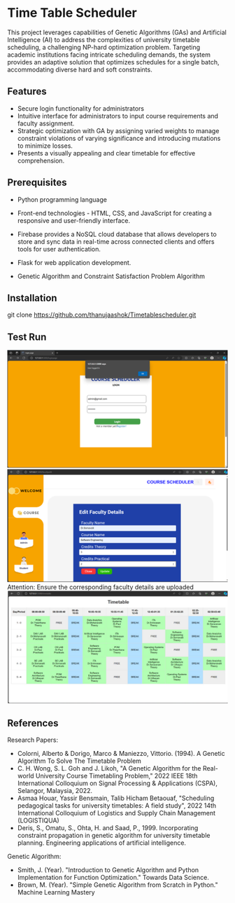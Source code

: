 
# Time Table Scheduler


This project leverages capabilities of Genetic Algorithms (GAs) and Artificial Intelligence (AI) to address the complexities of university timetable scheduling, a challenging NP-hard optimization problem. Targeting academic institutions facing intricate scheduling demands, the system provides an adaptive solution that optimizes schedules for a single batch, accommodating diverse hard and soft constraints. 


## Features

- Secure login functionality for administrators
- Intuitive interface for administrators to input course requirements and faculty assignment.
- Strategic optimization with GA by assigning varied weights to manage constraint violations of varying significance and introducing mutations to minimize losses. 
- Presents a visually appealing and clear timetable for effective comprehension.


## Prerequisites
- Python programming language 

- Front-end technologies - HTML, CSS, and JavaScript for creating a responsive and user-friendly interface.

- Firebase provides a NoSQL cloud database that allows developers to store and sync data in real-time across connected clients and offers tools for user authentication.

- Flask for web application development.

- Genetic Algorithm and Constraint Satisfaction Problem Algorithm


## Installation

git clone https://github.com/thanujaashok/Timetablescheduler.git
## Test Run

![App Screenshot](https://github.com/thanujaashok/Timetablescheduler/blob/main/screenshots/login.png)
![App Screenshot](https://github.com/thanujaashok/Timetablescheduler/blob/main/screenshots/admininput.png)
Attention: 
Ensure the corresponding faculty details are uploaded
![App Screenshot](https://github.com/thanujaashok/Timetablescheduler/blob/main/screenshots/timetable.png)
## References

Research Papers:

- Colorni, Alberto & Dorigo, Marco & Maniezzo, Vittorio. (1994). A Genetic Algorithm To Solve The Timetable Problem
- C. H. Wong, S. L. Goh and J. Likoh, "A Genetic Algorithm for the Real-world University Course Timetabling Problem," 2022    IEEE 18th International Colloquium on Signal Processing & Applications (CSPA), Selangor, Malaysia, 2022.
- Asmaa Houar, Yassir Bensmain, Talib Hicham Betaouaf, "Scheduling pedagogical tasks for university timetables: A field study", 2022 14th International Colloquium of Logistics and Supply Chain Management (LOGISTIQUA)
- Deris, S., Omatu, S., Ohta, H. and Saad, P., 1999. Incorporating constraint propagation in genetic algorithm for university timetable planning. Engineering applications of artificial intelligence.

Genetic Algorithm:

- Smith, J. (Year). "Introduction to Genetic Algorithm and Python Implementation for Function Optimization." Towards Data Science. 
- Brown, M. (Year). "Simple Genetic Algorithm from Scratch in Python." Machine Learning Mastery

